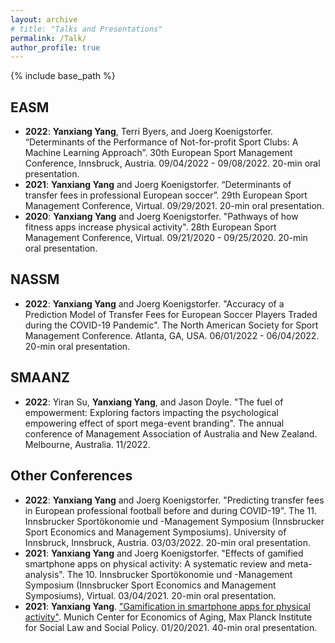 ```yaml
---
layout: archive
# title: "Talks and Presentations"
permalink: /Talk/
author_profile: true
---
```

{% include base_path %}


## EASM

* <b>2022</b>: <b>Yanxiang Yang</b>, Terri Byers, and Joerg Koenigstorfer. “Determinants of the Performance of Not-for-profit Sport Clubs: A Machine Learning Approach”. 30th European Sport Management Conference, Innsbruck, Austria. 09/04/2022 - 09/08/2022. 20-min oral presentation.
* <b>2021</b>: <b>Yanxiang Yang</b> and Joerg Koenigstorfer. “Determinants of transfer fees in professional European soccer”. 29th European Sport Management Conference, Virtual. 09/29/2021. 20-min oral presentation.
* <b>2020</b>: <b>Yanxiang Yang</b> and Joerg Koenigstorfer. "Pathways of how fitness apps increase physical activity". 28th European Sport Management Conference, Virtual. 09/21/2020 - 09/25/2020. 20-min oral presentation.

## NASSM

* <b>2022</b>: <b>Yanxiang Yang</b> and Joerg Koenigstorfer. "Accuracy of a Prediction Model of Transfer Fees for European Soccer Players Traded during the COVID-19 Pandemic". The North American Society for Sport Management Conference. Atlanta, GA, USA. 06/01/2022 - 06/04/2022. 20-min oral presentation.

## SMAANZ

* <b>2022</b>: Yiran Su, <b>Yanxiang Yang</b>, and Jason Doyle. "The fuel of empowerment: Exploring factors impacting the psychological empowering effect of sport mega-event branding". The annual conference of Management Association of Australia and New Zealand. Melbourne, Australia. 11/2022.

## Other Conferences

* <b>2022</b>: <b>Yanxiang Yang</b> and Joerg Koenigstorfer. "Predicting transfer fees in European professional football before and during COVID-19". The 11. Innsbrucker Sportökonomie und -Management Symposium (Innsbrucker Sport Economics and Management Symposiums). University of Innsbruck, Innsbruck, Austria. 03/03/2022. 20-min oral presentation.
* <b>2021</b>: <b>Yanxiang Yang</b> and Joerg Koenigstorfer. "Effects of gamified smartphone apps on physical activity: A systematic review and meta-analysis". The 10. Innsbrucker Sportökonomie und -Management Symposium (Innsbrucker Sport Economics and Management Symposiums), Virtual. 03/04/2021. 20-min oral presentation.
* <b>2021</b>: <b>Yanxiang Yang</b>. ["Gamification in smartphone apps for physical activity"](https://www.mpisoc.mpg.de/veranstaltungen/detail/event/mea-seminar/). Munich Center for Economics of Aging, Max Planck Institute for Social Law and Social Policy. 01/20/2021. 40-min oral presentation.



